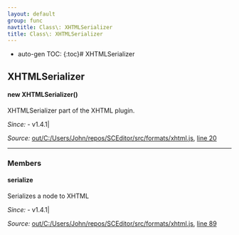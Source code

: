 ```yaml
---
layout: default
group: func
navtitle: Class\: XHTMLSerializer
title: Class\: XHTMLSerializer
---
```

* auto-gen TOC:
{:toc}# XHTMLSerializer

## XHTMLSerializer

#### new XHTMLSerializer()

XHTMLSerializer part of the XHTML plugin.

*Since:*
    - v1.4.1|

*Source:*
[out/C:/Users/John/repos/SCEditor/src/formats/xhtml.js](out/C:/Users/John/repos/SCEditor/src/formats/xhtml.js), [line 20](out/C:/Users/John/repos/SCEditor/src/formats/xhtml.js#L20)

---------------

### Members

#### serialize

Serializes a node to XHTML

*Since:*
    - v1.4.1|

*Source:*
[out/C:/Users/John/repos/SCEditor/src/formats/xhtml.js](out/C:/Users/John/repos/SCEditor/src/formats/xhtml.js), [line 89](out/C:/Users/John/repos/SCEditor/src/formats/xhtml.js#L89)